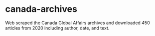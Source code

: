 # canada-archives
Web scraped the Canada Global Affairs archives and downloaded 450 articles from 2020 including author, date, and text.
